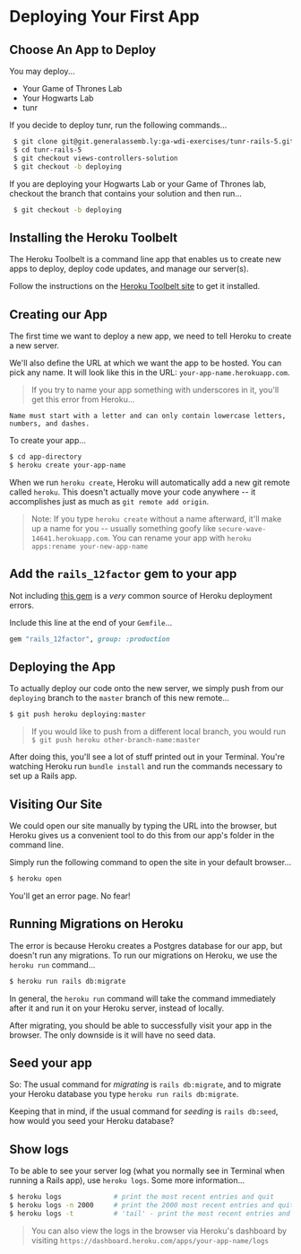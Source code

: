 # Deploying Your First App

## Choose An App to Deploy

You may deploy...

  * Your Game of Thrones Lab
  * Your Hogwarts Lab
  * tunr

If you decide to deploy tunr, run the following commands...

  ```bash
   $ git clone git@git.generalassemb.ly:ga-wdi-exercises/tunr-rails-5.git
   $ cd tunr-rails-5
   $ git checkout views-controllers-solution
   $ git checkout -b deploying
  ```

If you are deploying your Hogwarts Lab or your Game of Thrones lab, checkout the branch that contains your solution and then run...

```sh
 $ git checkout -b deploying
```

## Installing the Heroku Toolbelt

The Heroku Toolbelt is a command line app that enables us to create new apps to deploy, deploy code updates, and manage our server(s).

Follow the instructions on the [Heroku Toolbelt site](https://toolbelt.heroku.com) to get it installed.

## Creating our App

The first time we want to deploy a new app, we need to tell Heroku to create a
new server.

We'll also define the URL at which we want the app to be hosted. You can pick any name. It will look like this in the URL: `your-app-name.herokuapp.com`.

> If you try to name your app something with underscores in it, you'll get this error from Heroku...

```
Name must start with a letter and can only contain lowercase letters, numbers, and dashes.
```

To create your app...

```bash
$ cd app-directory
$ heroku create your-app-name
```

When we run `heroku create`, Heroku will automatically add a new git remote called `heroku`. This doesn't actually move your code anywhere -- it accomplishes just as much as `git remote add origin`.

> Note: If you type `heroku create` without a name afterward, it'll make up a name for you -- usually something goofy like `secure-wave-14641.herokuapp.com`. You can rename your app with `heroku apps:rename your-new-app-name`

## Add the `rails_12factor` gem to your app

Not including [this gem](http://12factor.net/) is a *very* common source of Heroku deployment errors.

Include this line at the end of your `Gemfile`...

```rb
gem "rails_12factor", group: :production
```

## Deploying the App

To actually deploy our code onto the new server, we simply push from our `deploying` branch to the `master` branch of this new remote...

```bash
$ git push heroku deploying:master
```

> If you would like to push from a different local branch, you would run `$ git push heroku other-branch-name:master`

After doing this, you'll see a lot of stuff printed out in your Terminal. You're watching Heroku run `bundle install` and run the commands necessary to set up a Rails app.

## Visiting Our Site

We could open our site manually by typing the URL into the browser, but Heroku
gives us a convenient tool to do this from our app's folder in the command line.

Simply run the following command to open the site in your default browser...

```bash
$ heroku open
```

You'll get an error page. No fear!

## Running Migrations on Heroku

The error is because Heroku creates a Postgres database for our app, but doesn't run
any migrations. To run our migrations on Heroku, we use the `heroku run`
command...

```bash
$ heroku run rails db:migrate
```

In general, the `heroku run` command will take the command immediately after it and run it on your Heroku server, instead of locally.

After migrating, you should be able to successfully visit your app in the browser. The only downside is it will have no seed data.

## Seed your app

So: The usual command for *migrating* is `rails db:migrate`, and to migrate your Heroku database you type `heroku run rails db:migrate`.

Keeping that in mind, if the usual command for *seeding* is `rails db:seed`, how would you seed your Heroku database?

## Show logs

To be able to see your server log (what you normally see in Terminal when running a Rails app), use `heroku logs`. Some more information...

```bash
$ heroku logs             # print the most recent entries and quit
$ heroku logs -n 2000     # print the 2000 most recent entries and quit
$ heroku logs -t          # 'tail' - print the most recent entries and continue to print new ones until we quit using ctrl-c
```

> You can also view the logs in the browser via Heroku's dashboard by visiting `https://dashboard.heroku.com/apps/your-app-name/logs`
